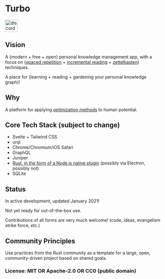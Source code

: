 # Turbo

[<img alt="discord" src="https://img.shields.io/discord/761441128544600074?label=chat%20on%20Discord&style=for-the-badge&color=7289d9&logo=discord&logoColor=FFF" height="40">](https://discord.gg/w9tqdgj2qg)

## Vision

A {modern + free + open} personal knowledge management app, with a focus on {[spaced repetition](https://en.wikipedia.org/wiki/Spaced_repetition) + [incremental reading](https://en.wikipedia.org/wiki/Incremental_reading) + [zettelkasten](https://en.wikipedia.org/wiki/Zettelkasten)} techniques.

A place for {learning + reading + gardening your personal knowledge graph}!

## Why

A platform for applying [optimization methods](https://en.wikipedia.org/wiki/Mathematical_optimization) to human potential.

## Core Tech Stack (subject to change)

- Svelte + Tailwind CSS
- urql
- Chrome/Chromium/iOS Safari
- GraphQL
- Juniper
- [Rust, in the form of a Node.js native plugin](https://github.com/trevyn/turbo/discussions/1) (possibly via Electron, possibly not)
- SQLite

## Status

In active development, updated January 2021!

Not yet ready for out-of-the-box use.

Contributions of all forms are very much welcome! (code, ideas, evangelism strike force, etc.)

## Community Principles

Use practices from the Rust community as a template for a large, open, community-driven project based on shared goals.

### License: MIT OR Apache-2.0 OR CC0 (public domain)
